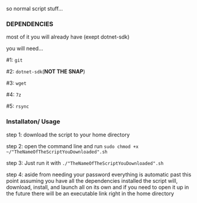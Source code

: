 so normal script stuff...

### **DEPENDENCIES**

most of it you will already have (exept dotnet-sdk)

you will need...

#1: `git`

#2: `dotnet-sdk`(**NOT THE SNAP**)

#3: `wget`

#4: `7z`

#5: `rsync`

### **Installaton/ Usage**

step 1: download the script to your home directory

step 2: open the command line and run `sudo chmod +x ~/"TheNameOfTheScriptYouDownloaded".sh`

step 3: Just run it with `./"TheNameOfTheScriptYouDownloaded".sh`

step 4: aside from needing your password everything is automatic past this point assuming you have all the dependencies installed the script will, download, install, and launch all on its own and if you need to open it up in the future there will be an executable link right in the home directory
